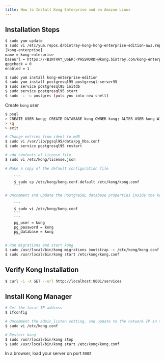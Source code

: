 ```yaml
---
title: How to Install Kong Enterprise and on Amazon Linux
---
```


## Installation Steps

```bash
$ sudo yum update
$ sudo vi /etc/yum.repos.d/bintray-kong-kong-enterprise-edition-aws.repo
[kong-enterprise]
name = kong-enterprise
baseurl = https://<BINTRAY_USER:<PASSWORD>@kong.bintray.com/kong-enterprise-edition-aws
gpgcheck = 0
enabled = 1
```

```bash
$ sudo yum install kong-enterprise-edition
$ sudo yum install postgresql95 postgresql-server95
$ sudo service postgresql95 initdb
$ sudo service postgresql95 start
$ sudo -i -u postgres (puts you into new shell)
```

Create `kong` user

```bash
$ psql
> CREATE USER kong; CREATE DATABASE kong OWNER kong; ALTER USER kong WITH password 'kong'; 
> \q
> exit
```

```bash
# Change entries from ident to md5
$ sudo vi /var/lib/pgsql95/data/pg_hba.conf
$ sudo service postgresql95 restart

# add contents of license file
$ sudo vi /etc/kong/license.json

# Make a copy of the default configuration file

    ```
    $ sudo cp /etc/kong/kong.conf.default /etc/kong/kong.conf
    ```

# Uncomment and update the PostgreSQL database properties inside the Kong conf:

    ```
    $ sudo vi /etc/kong/kong.conf
    ```
    ```
    pg_user = kong
    pg_password = kong
    pg_database = kong
    ```

# Run migrations and start kong
$ sudo /usr/local/bin/kong migrations bootstrap -c /etc/kong/kong.conf
$ sudo /usr/local/bin/kong start /etc/kong/kong.conf
```

## Verify Kong Installation

```bash
$ curl -i -X GET --url http://localhost:8001/services
```

## Install Kong Manager

```bash
# Get the local IP address
$ ifconfig 

# Uncomment the admin_listen setting, and update to the network IP in the step before.  For example `admin_listen = 172.31.3.8:8001`
$ sudo vi /etc/kong.conf

# Restart kong
$ sudo /usr/local/bin/kong stop 
$ sudo /usr/local/bin/kong start /etc/kong/kong.conf
```
In a browser, load your server on port `8002`
